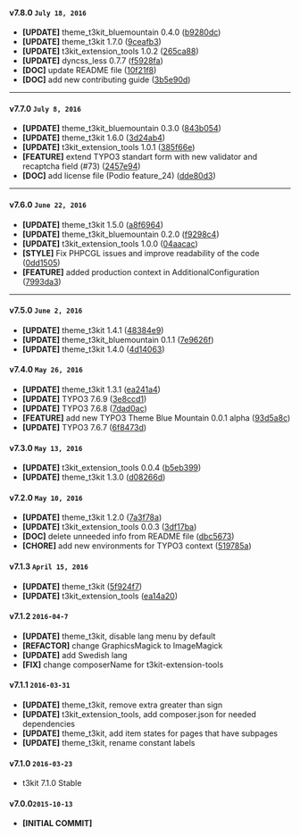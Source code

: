 
#### v7.8.0 `July 18, 2016`
- **[UPDATE]** theme_t3kit_bluemountain 0.4.0 ([b9280dc](https://github.com/t3kit/t3kit/commit/b9280dc))
- **[UPDATE]** theme_t3kit 1.7.0 ([9ceafb3](https://github.com/t3kit/t3kit/commit/9ceafb3))
- **[UPDATE]** t3kit_extension_tools 1.0.2 ([265ca88](https://github.com/t3kit/t3kit/commit/265ca88))
- **[UPDATE]** dyncss_less 0.7.7 ([f5928fa](https://github.com/t3kit/t3kit/commit/f5928fa))
- **[DOC]** update README file ([10f21f8](https://github.com/t3kit/t3kit/commit/10f21f8))
- **[DOC]** add new contributing guide ([3b5e90d](https://github.com/t3kit/t3kit/commit/3b5e90d))

***

#### v7.7.0 `July 8, 2016`
- **[UPDATE]** theme_t3kit_bluemountain 0.3.0 ([843b054](https://github.com/t3kit/t3kit/commit/843b054))
- **[UPDATE]** theme_t3kit 1.6.0 ([3d24ab4](https://github.com/t3kit/t3kit/commit/3d24ab4))
- **[UPDATE]** t3kit_extension_tools 1.0.1 ([385f66e](https://github.com/t3kit/t3kit/commit/385f66e))
- **[FEATURE]** extend TYPO3 standart form with new validator and recaptcha field (#73) ([2457e94](https://github.com/t3kit/t3kit/commit/2457e94))
- **[DOC]** add license file (Podio feature_24) ([dde80d3](https://github.com/t3kit/t3kit/commit/dde80d3))

***

#### v7.6.0 `June 22, 2016`
- **[UPDATE]** theme_t3kit 1.5.0 ([a8f6964](https://github.com/t3kit/t3kit/commit/a8f6964))
- **[UPDATE]** theme_t3kit_bluemountain 0.2.0 ([f9298c4](https://github.com/t3kit/t3kit/commit/f9298c4))
- **[UPDATE]** t3kit_extension_tools 1.0.0 ([04aacac](https://github.com/t3kit/t3kit/commit/04aacac))
- **[STYLE]** Fix PHPCGL issues and improve readability of the code ([0dd1505](https://github.com/t3kit/t3kit/commit/0dd1505))
- **[FEATURE]** added production context in AdditionalConfiguration ([7993da3](https://github.com/t3kit/t3kit/commit/7993da3))

***
#### v7.5.0 `June 2, 2016`
- **[UPDATE]** theme_t3kit 1.4.1 ([48384e9](https://github.com/t3kit/t3kit/commit/48384e9))
- **[UPDATE]** theme_t3kit_bluemountain 0.1.1 ([7e9626f](https://github.com/t3kit/t3kit/commit/7e9626f))
- **[UPDATE]** theme_t3kit 1.4.0 ([4d14063](https://github.com/t3kit/t3kit/commit/4d14063))

#### v7.4.0 `May 26, 2016`
- **[UPDATE]** theme_t3kit 1.3.1 ([ea241a4](https://github.com/t3kit/t3kit/commit/ea241a4))
- **[UPDATE]** TYPO3 7.6.9 ([3e8ccd1](https://github.com/t3kit/t3kit/commit/3e8ccd1))
- **[UPDATE]** TYPO3 7.6.8 ([7dad0ac](https://github.com/t3kit/t3kit/commit/7dad0ac))
- **[FEATURE]** add new TYPO3 Theme Blue Mountain 0.0.1 alpha ([93d5a8c](https://github.com/t3kit/t3kit/commit/93d5a8c))
- **[UPDATE]** TYPO3 7.6.7 ([6f8473d](https://github.com/t3kit/t3kit/commit/6f8473d))

#### v7.3.0 `May 13, 2016`
- **[UPDATE]** t3kit_extension_tools 0.0.4 ([b5eb399](https://github.com/t3kit/t3kit/commit/b5eb399))
- **[UPDATE]** theme_t3kit 1.3.0 ([d08266d](https://github.com/t3kit/t3kit/commit/d08266d))

#### v7.2.0 `May 10, 2016`
- **[UPDATE]** theme_t3kit 1.2.0 ([7a3f78a](https://github.com/t3kit/t3kit/commit/7a3f78a))
- **[UPDATE]** t3kit_extension_tools 0.0.3 ([3df17ba](https://github.com/t3kit/t3kit/commit/3df17ba))
- **[DOC]** delete unneeded info from README file ([dbc5673](https://github.com/t3kit/t3kit/commit/dbc5673))
- **[CHORE]** add new environments for TYPO3 context ([519785a](https://github.com/t3kit/t3kit/commit/519785a))

#### v7.1.3 `April 15, 2016`
- **[UPDATE]** theme_t3kit ([5f924f7](https://github.com/t3kit/t3kit/commit/5f924f7))
- **[UPDATE]** t3kit_extension_tools ([ea14a20](https://github.com/t3kit/t3kit/commit/ea14a20))

#### v7.1.2 `2016-04-7`
- **[UPDATE]** theme_t3kit, disable lang menu by default
- **[REFACTOR]** change GraphicsMagick to ImageMagick
- **[UPDATE]** add Swedish lang
- **[FIX]** change composerName for t3kit-extension-tools

#### v7.1.1 `2016-03-31`
- **[UPDATE]** theme_t3kit, remove extra greater than sign
- **[UPDATE]** t3kit_extension_tools, add composer.json for needed dependencies
- **[UPDATE]** theme_t3kit, add item states for pages that have subpages
- **[UPDATE]** theme_t3kit, rename constant labels

#### v7.1.0 `2016-03-23`
- t3kit 7.1.0 Stable

#### v7.0.0`2015-10-13`
- **[INITIAL COMMIT]**
